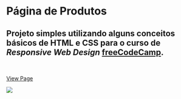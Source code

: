 # Página de Produtos

## Projeto simples utilizando alguns conceitos básicos de HTML e CSS para o curso de *Responsive Web Design* [freeCodeCamp](www.freecodecamp.com.br).
</br>

[View Page](https://codepen.io/manoelgeraldo/full/JjboyEE)

![](https://github.com/manoelgeraldo/freeCodeCamp-ResponsiveWebDesign/blob/main/Product-Page/github/product-page.gif)